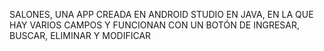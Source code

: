 SALONES, UNA APP CREADA EN ANDROID STUDIO EN JAVA, EN LA QUE HAY VARIOS CAMPOS Y FUNCIONAN CON UN BOTÓN DE INGRESAR, BUSCAR, ELIMINAR Y MODIFICAR
